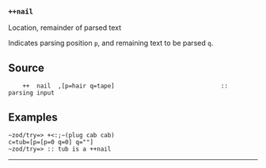 ### `++nail`

Location, remainder of parsed text

Indicates parsing position `p`, and remaining text to be parsed `q`.

Source
------

        ++  nail  ,[p=hair q=tape]                              ::  parsing input

Examples
--------

    ~zod/try=> +<:;~(plug cab cab)
    c=tub=[p=[p=0 q=0] q=""]
    ~zod/try=> :: tub is a ++nail



***

